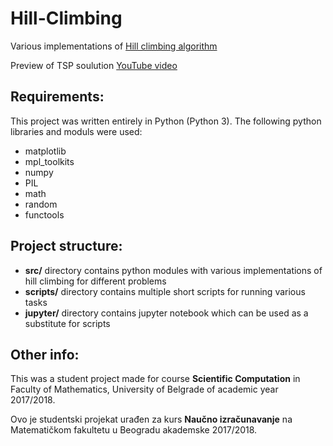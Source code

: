 ﻿# Hill-Climbing

Various implementations of [Hill climbing algorithm](https://en.wikipedia.org/wiki/Hill_climbing)

Preview of TSP soulution [YouTube video](https://www.youtube.com/watch?v=Icq6pysZqls)

## Requirements:

This project was written entirely in Python (Python 3). The following python libraries and moduls were used:
+ matplotlib
+ mpl_toolkits
+ numpy
+ PIL
+ math
+ random
+ functools

## Project structure:

+ **src/** directory contains python modules with various implementations of hill climbing for different problems
+ **scripts/** directory contains multiple short scripts for running various tasks
+ **jupyter/** directory contains jupyter notebook which can be used as a substitute for scripts

## Other info:

This was a student project made for course <b>Scientific Computation</b> in Faculty of Mathematics, University of Belgrade of academic year 2017/2018.

Ovo je studentski projekat urađen za kurs <b>Naučno izračunavanje</b> na Matematičkom fakultetu u Beogradu akademske 2017/2018.